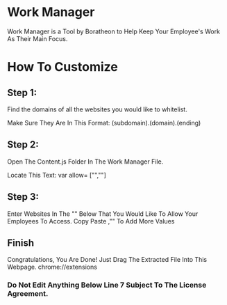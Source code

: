 # Work Manager
Work Manager is a Tool by Boratheon to Help Keep Your Employee's Work As Their Main Focus.

# How To Customize

## Step 1:
Find the domains of all the websites you would like to whitelist.

Make Sure They Are In This Format:
(subdomain).(domain).(ending)

## Step 2:
Open The Content.js Folder In The Work Manager File.

Locate This Text:
var allow= ["",""]

## Step 3:
Enter Websites In The "" Below That You Would Like To Allow Your Employees To Access. Copy Paste ,"" To Add More Values
    
## Finish
Congratulations, You Are Done! Just Drag The Extracted File Into This Webpage.
chrome://extensions


### Do Not Edit Anything Below Line 7 Subject To The License Agreement.
